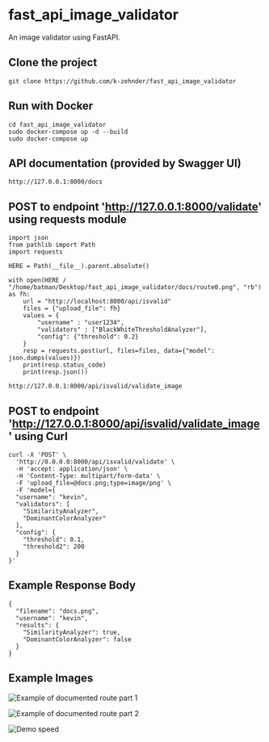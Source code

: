 # fast_api_image_validator

An image validator using FastAPI.

## Clone the project

```
git clone https://github.com/k-zehnder/fast_api_image_validator
```

## Run with Docker
```
cd fast_api_image_validator
sudo docker-compose up -d --build
sudo docker-compose up
```

## API documentation (provided by Swagger UI)
```
http://127.0.0.1:8000/docs
```

## POST to endpoint 'http://127.0.0.1:8000/validate' using requests module

```
import json
from pathlib import Path
import requests

HERE = Path(__file__).parent.absolute()

with open(HERE / "/home/batman/Desktop/fast_api_image_validator/docs/route0.png", "rb") as fh:
    url = "http://localhost:8000/api/isvalid"
    files = {"upload_file": fh}
    values = {
        "username" : "user1234", 
        "validators" : ["BlackWhiteThresholdAnalyzer"],
        "config": {"threshold": 0.2}
    }
    resp = requests.post(url, files=files, data={"model": json.dumps(values)})
    print(resp.status_code)
    print(resp.json())
```
```
http://127.0.0.1:8000/api/isvalid/validate_image
```

## POST to endpoint 'http://127.0.0.1:8000/api/isvalid/validate_image' using Curl

```
curl -X 'POST' \
  'http://0.0.0.0:8000/api/isvalid/validate' \
  -H 'accept: application/json' \
  -H 'Content-Type: multipart/form-data' \
  -F 'upload_file=@docs.png;type=image/png' \
  -F 'model={
  "username": "kevin",
  "validators": [
    "SimilarityAnalyzer",
    "DominantColorAnalyzer"
  ],
  "config": {
    "threshold": 0.1,
    "threshold2": 200
  }
}'
```

## Example Response Body

```	
{
  "filename": "docs.png",
  "username": "kevin",
  "results": {
    "SimilarityAnalyzer": true,
    "DominantColorAnalyzer": false
  }
}
```

## Example Images
![Example of documented route part 1](https://github.com/k-zehnder/fast_api_image_validator/blob/main/docs/route0.png)

![Example of documented route part 2](https://github.com/k-zehnder/fast_api_image_validator/blob/main/docs/route2.png)

![Demo speed](https://github.com/k-zehnder/fast_api_image_validator/blob/main/docs/demo_speed.png)
